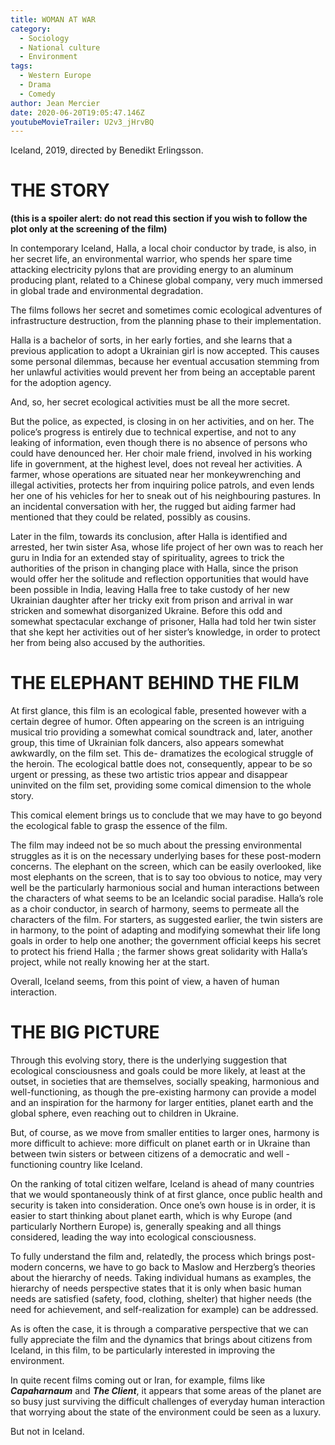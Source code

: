 ```yaml
---
title: WOMAN AT WAR
category:
  - Sociology
  - National culture
  - Environment
tags:
  - Western Europe
  - Drama
  - Comedy
author: Jean Mercier
date: 2020-06-20T19:05:47.146Z
youtubeMovieTrailer: U2v3_jHrvBQ
---
```

Iceland, 2019, directed by Benedikt Erlingsson.

# [](<>)THE STORY

**(this is a spoiler alert: do not read this section if you wish to follow the plot only at the screening of the film)**

In contemporary Iceland, Halla, a local choir conductor by trade, is also, in her secret life, an environmental warrior, who spends her spare time attacking electricity pylons that are providing energy to an aluminum producing plant, related to a Chinese global company, very much immersed in global trade and environmental degradation.

The films follows her secret and sometimes comic ecological adventures of infrastructure destruction, from the planning phase to their implementation.

Halla is a bachelor of sorts, in her early forties, and she learns that a previous application to adopt a Ukrainian girl is now accepted. This causes some personal dilemmas, because her eventual accusation stemming from her unlawful activities would prevent her from being an acceptable parent for the adoption agency.

And, so, her secret ecological activities must be all the more secret.

But the police, as expected, is closing in on her activities, and on her. The police’s progress is entirely due to technical expertise, and not to any leaking of information, even though there is no absence of persons who could have denounced her. Her choir male friend, involved in his working life in government, at the highest level, does not reveal her activities. A farmer, whose operations are situated near her monkeywrenching and illegal activities, protects her from inquiring police patrols, and even lends her one of his vehicles for her to sneak out of his neighbouring pastures. In an incidental conversation with her, the rugged but aiding farmer had mentioned that they could be related, possibly as cousins.

Later in the film, towards its conclusion, after Halla is identified and arrested, her twin sister Asa, whose life project of her own was to reach her guru in India for an extended stay of spirituality, agrees to trick the authorities of the prison in changing place with Halla, since the prison would offer her the solitude and reflection opportunities that would have been possible in India, leaving Halla free to take custody of her new Ukrainian daughter after her tricky exit from prison and arrival in war stricken and somewhat disorganized Ukraine. Before this odd and somewhat spectacular exchange of prisoner, Halla had told her twin sister that she kept her activities out of her sister’s knowledge, in order to protect her from being also accused by the authorities.

# THE ELEPHANT BEHIND THE FILM

At first glance, this film is an ecological fable, presented however with a certain degree of humor. Often appearing on the screen is an intriguing musical trio providing a somewhat comical soundtrack and, later, another group, this time of Ukrainian folk dancers, also appears somewhat awkwardly, on the film set. This de- dramatizes the ecological struggle of the heroin. The ecological battle does not, consequently, appear to be so urgent or pressing, as these two artistic trios appear and disappear uninvited on the film set, providing some comical dimension to the whole story.

This comical element brings us to conclude that we may have to go beyond the ecological fable to grasp the essence of the film.

The film may indeed not be so much about the pressing environmental struggles as it is on the necessary underlying bases for these post-modern concerns. The elephant on the screen, which can be easily overlooked, like most elephants on the screen, that is to say too obvious to notice, may very well be the particularly harmonious social and human interactions between the characters of what seems to be an Icelandic social paradise. Halla’s role as a choir conductor, in search of harmony, seems to permeate all the characters of the film. For starters, as suggested earlier, the twin sisters are in harmony, to the point of adapting and modifying somewhat their life long goals in order to help one another; the government official keeps his secret to protect his friend Halla ; the farmer shows great solidarity with Halla’s project, while not really knowing her at the start.

Overall, Iceland seems, from this point of view, a haven of human interaction.

# THE BIG PICTURE

Through this evolving story, there is the underlying suggestion that ecological consciousness and goals could be more likely, at least at the outset, in societies that are themselves, socially speaking, harmonious and well-functioning, as though the pre-existing harmony can provide a model and an inspiration for the harmony for larger entities, planet earth and the global sphere, even reaching out to children in Ukraine.

But, of course, as we move from smaller entities to larger ones, harmony is more difficult to achieve: more difficult on planet earth or in Ukraine than between twin sisters or between citizens of a democratic and well -functioning country like Iceland.

On the ranking of total citizen welfare, Iceland is ahead of many countries that we would spontaneously think of at first glance, once public health and security is taken into consideration. Once one’s own house is in order, it is easier to start thinking about planet earth, which is why Europe (and particularly Northern Europe) is, generally speaking and all things considered, leading the way into ecological consciousness.

To fully understand the film and, relatedly, the process which brings post-modern concerns, we have to go back to Maslow and Herzberg’s theories about the hierarchy of needs. Taking individual humans as examples, the hierarchy of needs perspective states that it is only when basic human needs are satisfied (safety, food, clothing, shelter) that higher needs (the need for achievement, and self-realization for example) can be addressed.

As is often the case, it is through a comparative perspective that we can fully appreciate the film and the dynamics that brings about citizens from Iceland, in this film, to be particularly interested in improving the environment.

In quite recent films coming out or Iran, for example, films like ***Capaharnaum*** and ***The Client***, it appears that some areas of the planet are so busy just surviving the difficult challenges of everyday human interaction that worrying about the state of the environment could be seen as a luxury.

But not in Iceland.